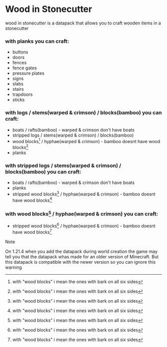# Wood in Stonecutter

wood in stonecutter is a datapack that allows you to craft wooden items in a stonecutter

### with planks you can craft:

- buttons
- doors
- fences
- fence gates
- pressure plates
- signs
- slabs
- stairs
- trapdoors
- sticks

### with logs / stems(warped & crimson) / blocks(bamboo) you can craft:

- boats / rafts(bamboo) - warped & crimson don't have boats
- stripped logs / stems(warped & crimson) / blocks(bamboo)
- wood blocks[^1] / hyphae(warped & crimson) - bamboo doesnt have wood blocks[^1]
- planks

### with stripped logs / stems(warped & crimson) / blocks(bamboo) you can craft:

- boats / rafts(bamboo) - warped & crimson don't have boats
- planks
- stripped wood blocks[^1] / hyphae(warped & crimson) - bamboo doesnt have wood blocks[^1]

### with wood blocks[^1] / hyphae(warped & crimson) you can craft:

- stripped wood blocks[^1] / hyphae(warped & crimson) - bamboo doesnt have wood blocks[^1]

[^1]: with "wood blocks" i mean the ones with bark on all six sides

> [!NOTE]
> On 1.21.4 when you add the datapack during world creation the game may tell you that the datapack whas made for an older version of Minecraft. But this datapack is compatible with the newer version so you can ignore this warning

